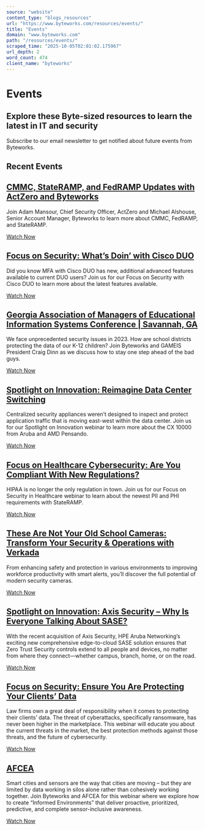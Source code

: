 ```yaml
---
source: "website"
content_type: "blogs_resources"
url: "https://www.byteworks.com/resources/events/"
title: "Events"
domain: "www.byteworks.com"
path: "/resources/events/"
scraped_time: "2025-10-05T02:01:02.175967"
url_depth: 2
word_count: 474
client_name: "byteworks"
---
```


# Events

## Explore these Byte-sized resources to learn the latest in IT and security

Subscribe to our email newsletter to get notified about future events from Byteworks.

## Recent Events

## [CMMC, StateRAMP, and FedRAMP Updates with ActZero and Byteworks](https://www.byteworks.com/resources/events/cmmc-stateramp-fedramp-updates-actzero-byteworks/)

Join Adam Mansour, Chief Security Officer, ActZero and Michael Alshouse, Senior Account Manager, Byteworks to learn more about CMMC, FedRAMP, and StateRAMP.

[Watch Now](https://www.byteworks.com/resources/events/cmmc-stateramp-fedramp-updates-actzero-byteworks/)

## [Focus on Security: What’s Doin’ with Cisco DUO](https://www.byteworks.com/resources/events/whats-doin-with-cisco-duo/)

Did you know MFA with Cisco DUO has new, additional advanced features available to current DUO users? Join us for our Focus on Security with Cisco DUO to learn more about the latest features available.

[Watch Now](https://www.byteworks.com/resources/events/whats-doin-with-cisco-duo/)

## [Georgia Association of Managers of Educational Information Systems Conference | Savannah, GA](https://www.byteworks.com/resources/events/gameis-conference-2023/)

We face unprecedented security issues in 2023. How are school districts protecting the data of our K-12 children? Join Byteworks and GAMEIS President Craig Dinn as we discuss how to stay one step ahead of the bad guys.

[Watch Now](https://www.byteworks.com/resources/events/gameis-conference-2023/)

## [Spotlight on Innovation: Reimagine Data Center Switching](https://www.byteworks.com/resources/events/reimagine-data-center-switching/)

Centralized security appliances weren’t designed to inspect and protect application traffic that is moving east-west within the data center. Join us for our Spotlight on Innovation webinar to learn more about the CX 10000 from Aruba and AMD Pensando.

[Watch Now](https://www.byteworks.com/resources/events/reimagine-data-center-switching/)

## [Focus on Healthcare Cybersecurity: Are You Compliant With New Regulations?](https://www.byteworks.com/resources/events/focus-on-healthcare-cybersecurity/)

HIPAA is no longer the only regulation in town. Join us for our Focus on Security in Healthcare webinar to learn about the newest PII and PHI requirements with StateRAMP.

[Watch Now](https://www.byteworks.com/resources/events/focus-on-healthcare-cybersecurity/)

## [These Are Not Your Old School Cameras: Transform Your Security & Operations with Verkada](https://www.byteworks.com/resources/events/transform-your-security-operations-with-verkada/)

From enhancing safety and protection in various environments to improving workforce productivity with smart alerts, you’ll discover the full potential of modern security cameras.

[Watch Now](https://www.byteworks.com/resources/events/transform-your-security-operations-with-verkada/)

## [Spotlight on Innovation: Axis Security – Why Is Everyone Talking About SASE?](https://www.byteworks.com/resources/events/axis-security-sase/)

With the recent acquisition of Axis Security, HPE Aruba Networking’s exciting new comprehensive edge-to-cloud SASE solution ensures that Zero Trust Security controls extend to all people and devices, no matter from where they connect—whether campus, branch, home, or on the road.

[Watch Now](https://www.byteworks.com/resources/events/axis-security-sase/)

## [Focus on Security: Ensure You Are Protecting Your Clients’ Data](https://www.byteworks.com/resources/events/focus-on-security-webinar/)

Law firms own a great deal of responsibility when it comes to protecting their clients’ data. The threat of cyberattacks, specifically ransomware, has never been higher in the marketplace. This webinar will educate you about the current threats in the market, the best protection methods against those threats, and the future of cybersecurity.

[Watch Now](https://www.byteworks.com/resources/events/focus-on-security-webinar/)

## [AFCEA](https://www.byteworks.com/resources/events/afcea/)

Smart cities and sensors are the way that cities are moving – but they are limited by data working in silos alone rather than cohesively working together. Join Byteworks and AFCEA for this webinar where we explore how to create “Informed Environments” that deliver proactive, prioritized, predictive, and complete sensor-inclusive awareness.

[Watch Now](https://www.byteworks.com/resources/events/afcea/)
